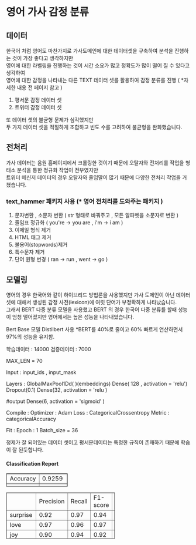 # 영어 가사 감정 분류

## 데이터
한국어 처럼 영어도 마찬가지로 가사도메인에 대한 데이터셋을 구축하여 분석을 진행하는 것이 가장 좋다고 생각하지만 <br>
영어에 대한 라벨링을 진행하는 것이 시간 소요가 많고 정확도가 많이 떨어 질 수 있다고 생각하여<br>
영어에 대한 감정을 나타내는 다른 TEXT 데이터 셋를 활용하여 감정 분류를 진행 ( *자세한 내용 전 페이지 참고 )

1. 평서문 감정 데이터 셋
2. 트위터 감정 데이터 셋

또 데이터 셋의 불균형 문제가 심각했지만<br>
두 가지 데이터 셋을 적절하게 조합하고 빈도 수를 고려하여 불균형을 완화했습니다.

## 전처리

가사 데이터는 음원 홈페이지에서 크롤링한 것이기 때문에 오탈자와 전처리를 작업을 형태소 분석을 통한 정규화 작업이 전부였지만 <br>
트위터 메신저 데이터의 경우 오탈자와 줄임말이 많기 때문에 다양한 전처리 작업을 거쳤습니다.

### text_hammer 패키지 사용 (* 영어 전처리를 도와주는 패키지 )

 1. 문자변환 , 소문자 변환 ( str 형태로 바꿔주고 , 모든 알파벳을 소문자로 변환 )
 2. 줄임표 정규화 ( you're -> you are , i'm -> i am )
 3. 이메일 형식 제거
 4. HTML 태그 제거
 5. 불용어(stopwords)제거
 6. 특수문자 제거
 7. 단어 원형 변경 ( ran -> run , went -> go )

## 모델링

영어의 경우 한국어와 같이 하이브리드 방법론을 사용했지만 가사 도메인이 아닌 데이터 셋에 대해서 생성된 감정 사전(lexicon)에 여럿 단어가 부정확하게 나타났습니다.<br>
그래서 BERT 다중 분류 모델을 사용했고 BERT 의 경우 한국어 다중 분류를 할때 성능이 엄청 떨어졌지만 영어에서는 높은 성능을 나타내었습니다.

Bert Base 모델 Distilbert 사용
*BERT를 40%로 줄이고 60% 빠르게 연산하면서 97%의 성능을 유지함.

학습데이터 : 14000 
검증데이터 : 7000

MAX_LEN = 70

Input : input_ids , input_mask 

Layers :
GlobalMaxPool1Dd( )(embeddings) 
Dense( 128 , activation = 'relu') 
Dropout(0.1)
Dense(32, activation = 'relu )

#output
Dense(6, activation = 'sigmoid’ )

Compile :
Optimizer : Adam
Loss : CategoricalCrossentropy Metric : categoricalAccuracy

Fit :
Epoch : 1 Batch_size = 36

정제가 잘 되어있는 데이터 셋이고 평서문데이터는 특정한 규칙이 존재하기 때문에 학습이 잘 된듯합니다.

#### Classification Report

<table style="border-collapse: collapse; width: 33.3721%; height: 36px;" border="1" data-ke-align="alignLeft"><tbody><tr style="height: 18px;"><td style="width: 50%; height: 18px;">Accuracy</td><td style="width: 50%; height: 18px;">0.9259</td></tr><tr style="height: 18px;"><td style="width: 50%; height: 18px;">F1 score</td><td style="width: 50%; height: 18px;">0.8842</td></tr></tbody></table>

<table style="border-collapse: collapse; width: 58.8372%; height: 126px;" border="1" data-ke-align="alignLeft"><tbody><tr style="height: 18px;"><td style="width: 11.1628%; height: 18px;">&nbsp;</td><td style="width: 11.1628%; height: 18px;">Precision</td><td style="width: 12.5581%; height: 18px;">Recall</td><td style="width: 12.907%; height: 18px;">F1-score</td><td style="width: 11.0465%; height: 18px;">Support</td></tr><tr style="height: 18px;"><td style="width: 11.1628%; height: 18px;">surprise</td><td style="width: 11.1628%; height: 18px;">0.92</td><td style="width: 12.5581%; height: 18px;">0.97</td><td style="width: 12.907%; height: 18px;">0.94</td><td style="width: 11.0465%; height: 18px;">664</td></tr><tr style="height: 18px;"><td style="width: 11.1628%; height: 18px;">love</td><td style="width: 11.1628%; height: 18px;">0.97</td><td style="width: 12.5581%; height: 18px;">0.96</td><td style="width: 12.907%; height: 18px;">0.97</td><td style="width: 11.0465%; height: 18px;">586</td></tr><tr style="height: 18px;"><td style="width: 11.1628%; height: 18px;">joy</td><td style="width: 11.1628%; height: 18px;">0.90</td><td style="width: 12.5581%; height: 18px;">0.94</td><td style="width: 12.907%; height: 18px;">0.92</td><td style="width: 11.0465%; height: 18px;">263</td></tr><tr style="height: 18px;"><td style="width: 11.1628%; height: 18px;">sadness</td><td style="width: 11.1628%; height: 18px;">0.94</td><td style="width: 12.5581%; height: 18px;">0.85</td><td style="width: 12.907%; height: 18px;">0.89</td><td style="width: 11.0465%; height: 18px;">247</td></tr><tr style="height: 18px;"><td style="width: 11.1628%; height: 18px;">anger</td><td style="width: 11.1628%; height: 18px;">0.90</td><td style="width: 12.5581%; height: 18px;">0.77</td><td style="width: 12.907%; height: 18px;">0.83</td><td style="width: 11.0465%; height: 18px;">185</td></tr><tr style="height: 18px;"><td style="width: 11.1628%; height: 18px;">fear</td><td style="width: 11.1628%; height: 18px;">0.68</td><td style="width: 12.5581%; height: 18px;">0.83</td><td style="width: 12.907%; height: 18px;">0.75</td><td style="width: 11.0465%; height: 18px;">54</td></tr></tbody></table>
